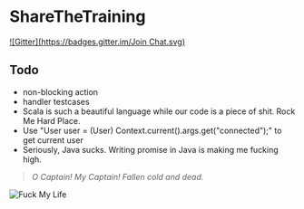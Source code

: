 ShareTheTraining
=================================
[![Gitter](https://badges.gitter.im/Join Chat.svg)](https://gitter.im/wjf3121/ShareTheTraining?utm_source=badge&utm_medium=badge&utm_campaign=pr-badge&utm_content=badge)

## Todo
* non-blocking action
* handler testcases
* Scala is such a beautiful language while our code is a piece of shit. Rock Me Hard Place.
* Use "User user = (User) Context.current().args.get("connected");" to get current user
* Seriously, Java sucks. Writing promise in Java is making me fucking high.

>*O Captain! My Captain! Fallen cold and dead.*

![Fuck My Life](http://sd.keepcalm-o-matic.co.uk/i/keep-calm-and-fuck-my-life-6.png)
